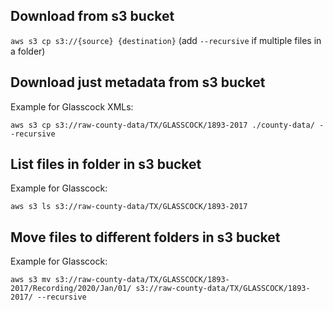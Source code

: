 ## Download from s3 bucket

`aws s3 cp s3://{source} {destination}` (add `--recursive` if multiple files in a folder)

## Download just metadata from s3 bucket
Example for Glasscock XMLs:
```
aws s3 cp s3://raw-county-data/TX/GLASSCOCK/1893-2017 ./county-data/ --recursive
```

## List files in folder in s3 bucket
Example for Glasscock:
```
aws s3 ls s3://raw-county-data/TX/GLASSCOCK/1893-2017
```

## Move files to different folders in s3 bucket
Example for Glasscock:
```
aws s3 mv s3://raw-county-data/TX/GLASSCOCK/1893-2017/Recording/2020/Jan/01/ s3://raw-county-data/TX/GLASSCOCK/1893-2017/ --recursive
```